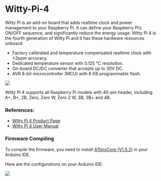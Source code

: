 # Witty-Pi-4

Witty Pi is an add-on board that adds realtime clock and power management to your Raspberry Pi. It can define your Raspberry Pi’s ON/OFF sequence, and significantly reduce the energy usage. Witty Pi 4 is the fourth generation of Witty Pi and it has these hardware resources onboard:

*   Factory calibrated and temperature compensated realtime clock with ±2ppm accuracy.
*   Dedicated temperature sensor with 0.125 °C resolution.
*   On-board DC/DC converter that accepts up to 30V DC.
*   AVR 8-bit microcontroller (MCU) with 8 KB programmable flash.

![](https://user-images.githubusercontent.com/6317566/174240816-01f8ac49-55d1-486a-bfef-b6471371125b.png)

Witty Pi 4 supports all Raspberry Pi models with 40-pin header, including A+, B+, 2B, Zero, Zero W, Zero 2 W, 3B, 3B+ and 4B.

### **References:**

*   [Witty Pi 4 Product Page](https://www.uugear.com/product/witty-pi-4/)
*   [Witty Pi 4 User Manual](https://www.uugear.com/doc/WittyPi4_UserManual.pdf)

### Firmware Compiling
To compile the firmware, you need to install [ATtinyCore (V1.5.2)](https://github.com/SpenceKonde/ATTinyCore) in your Arduino IDE.

Here are the configurations on your Arduino IDE:

![](https://github.com/uugear/Witty-Pi-4/raw/main/Firmware/WittyPi4_Arduino_Settings.png)
